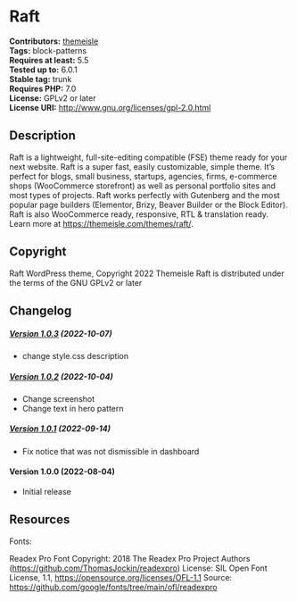 # Raft #
**Contributors:** [themeisle](https://profiles.wordpress.org/themeisle/)  
**Tags:** block-patterns  
**Requires at least:** 5.5  
**Tested up to:** 6.0.1  
**Stable tag:** trunk  
**Requires PHP:** 7.0  
**License:** GPLv2 or later  
**License URI:** http://www.gnu.org/licenses/gpl-2.0.html  

## Description ##
Raft is a lightweight, full-site-editing compatible (FSE) theme ready for your next website. Raft is a super fast, easily customizable, simple theme. It’s perfect for blogs, small business, startups, agencies, firms, e-commerce shops (WooCommerce storefront) as well as personal portfolio sites and most types of projects. Raft works perfectly with Gutenberg and the most popular page builders (Elementor, Brizy, Beaver Builder or the Block Editor). Raft is also WooCommerce ready, responsive, RTL & translation ready. Learn more at https://themeisle.com/themes/raft/.

## Copyright ##
Raft WordPress theme, Copyright 2022 Themeisle
Raft is distributed under the terms of the GNU GPLv2 or later

## Changelog ##

##### [Version 1.0.3](https://github.com/Codeinwp/raft/compare/v1.0.2...v1.0.3) (2022-10-07)

- change style.css description




##### [Version 1.0.2](https://github.com/Codeinwp/raft/compare/v1.0.1...v1.0.2) (2022-10-04)

- Change screenshot
- Change text in hero pattern




##### [Version 1.0.1](https://github.com/Codeinwp/raft/compare/v1.0.0...v1.0.1) (2022-09-14)

- Fix notice that was not dismissible in dashboard




####   Version 1.0.0 (2022-08-04)

- Initial release




## Resources ##

Fonts:

Readex Pro Font
Copyright: 2018 The Readex Pro Project Authors (https://github.com/ThomasJockin/readexpro)
License: SIL Open Font License, 1.1, https://opensource.org/licenses/OFL-1.1
Source: https://github.com/google/fonts/tree/main/ofl/readexpro
